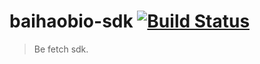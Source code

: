 # baihaobio-sdk [![Build Status](https://travis-ci.org/px-project/baihaobio-sdk.svg?branch=master)](https://travis-ci.org/px-project/baihaobio-sdk)

> Be fetch sdk.
